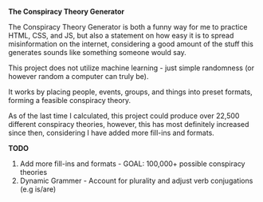**The Conspiracy Theory Generator**

The Conspiracy Theory Generator is both a funny way for me to practice HTML, CSS, and JS, but also a statement on how easy it is to spread misinformation on the internet, considering a good amount of the stuff this generates sounds like something someone would say. 

This project does not utilize machine learning - just simple randomness (or however random a computer can truly be).

It works by placing people, events, groups, and things into preset formats, forming a feasible conspiracy theory. 

As of the last time I calculated, this project could produce over 22,500 different conspiracy theories, however, this has most definitely increased since then, considering I have added more fill-ins and formats. 

**TODO**
1. Add more fill-ins and formats - GOAL: 100,000+ possible conspiracy theories
2. Dynamic Grammer - Account for plurality and adjust verb conjugations (e.g is/are)
